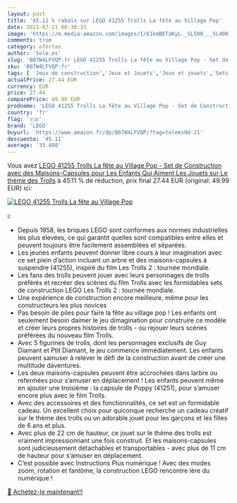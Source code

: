 ```yaml
---
layout: post
title: '45.11 % rabais sur LEGO 41255 Trolls La fête au Village Pop'
date: 2021-07-21 06:30:33
image: 'https://m.media-amazon.com/images/I/61kmB6TaKyL._SL500_._SL400_.jpg'
comments: true
category: ofertas
author: 'tole.es'
slug: 'B07W4LFVQP-fr LEGO 41255 Trolls La fête au Village Pop - Set de...'
sku: 'B07W4LFVQP-fr'
tags: [ 'Jeux de construction','Jeux et Jouets','Jeux et jouets','Sets de jeux de construction','lego', ]
actualPrice: 27.44 EUR
currency: EUR
price: 27.44
comparePrice: 49.99 EUR
prodname: 'LEGO 41255 Trolls La fête au Village Pop - Set de Construction avec des Maisons-Capsules  pour Les Enfants Qui Aiment Les Jouets sur Le thème des Trolls'
country: 'fr'
flag: '🇫🇷'
brand: 'LEGO'
buyurl: 'https://www.amazon.fr/dp/B07W4LFVQP/?tag=tolees0d-21'
descuento: '45.11'
average: '33.408'
---
```


Vous avez [LEGO 41255 Trolls La fête au Village Pop - Set de Construction avec des Maisons-Capsules  pour Les Enfants Qui Aiment Les Jouets sur Le thème des Trolls](https://www.amazon.fr/dp/B07W4LFVQP/?tag=tolees0d-21)  à  45.11 % de réduction, prix final  27.44 EUR (original: 49.99 EUR) ici:

[![LEGO 41255 Trolls La fête au Village Pop](https://m.media-amazon.com/images/I/61kmB6TaKyL._SL500_._SL400_.jpg)](https://www.amazon.fr/dp/B07W4LFVQP/?tag=tolees0d-21)

ℹ️:

- Depuis 1958, les briques LEGO sont conformes aux normes industrielles les plus élevées, ce qui garantit quelles sont compatibles entre elles et peuvent toujours être facilement assemblées et séparées.
- Les jeunes enfants peuvent donner libre cours à leur imagination avec ce set plein d’action incluant un arbre et des maisons-capsules à suspendre (41255), inspiré du film Les Trolls 2 : tournée mondiale.
- Les fans des trolls peuvent jouer avec leurs personnages de trolls préférés et recréer des scènes du film Trolls avec les formidables sets de construction LEGO Les Trolls 2 : tournée mondiale.
- Une expérience de construction encore meilleure, même pour les constructeurs les plus novices
- Pas besoin de piles pour faire la fête au village pop ! Les enfants ont seulement besoin daimer le jeu dimagination pour construire ce modèle et créer leurs propres histoires de trolls - ou rejouer leurs scènes préférées du nouveau film Trolls.
- Avec 5 figurines de trolls, dont les personnages exclusifs de Guy Diamant et Ptit Diamant, le jeu commence immédiatement. Les enfants peuvent samuser à relever le défi de la construction avant de créer une multitude daventures.
- Les deux maisons-capsules peuvent être accrochées dans larbre ou refermées pour s’amuser en déplacement ! Les enfants peuvent même en ajouter une troisième : la capsule de Poppy (41251), pour s’amuser encore plus avec le film Trolls.
- Avec des accessoires et des fonctionnalités, ce set est un formidable cadeau. Un excellent choix pour quiconque recherche un cadeau créatif sur le thème des trolls ou un adorable jouet pour les garçons et les filles de 6 ans et plus.
- Avec plus de 22 cm de hauteur, ce jouet sur le thème des trolls est vraiment impressionnant une fois construit. Et les maisons-capsules sont judicieusement détachables et transportables - avec plus de 11 cm de hauteur pour s’amuser en déplacement.
- C’est possible avec Instructions Plus numérique ! Avec des modes zoom, rotation et fantôme, la construction LEGO rencontre lère du numérique !

[🛒 Achetez-le maintenant!!](https://www.amazon.fr/dp/B07W4LFVQP/?tag=tolees0d-21)
